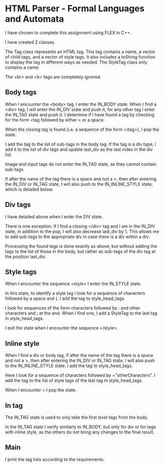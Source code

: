 # HTML Parser - Formal Languages and Automata

I have chosen to complete this assignment using FLEX in C++.

I have created 2 classes.

The Tag class represents an HTML tag. This tag contains a name, a vector of child tags, and a vector of style tags. It also includes a toString function to display the tag in different ways as needed. The StyleTag class only contains a name.

The \<br> and \<b> tags are completely ignored.

## Body tags

When I encounter the \<body> tag, I enter the IN_BODY state. When I find a \<div> tag, I will enter the IN_DIV state and push it, for any other tag I enter the IN_TAG state and push it. I determine if I have found a tag by checking for the form \<tag followed by either > or a space.

When the closing tag is found (i.e. a sequence of the form \</tag>), I pop the state.

I add the tag to the list of sub-tags in the body tag. If the tag is a div type, I add it to the list of div tags and update last_div as the last index in the div list.

Image and input tags do not enter the IN_TAG state, as they cannot contain sub-tags.

If after the name of the tag there is a space and not a >, then after entering the IN_DIV or IN_TAG state, I will also push to the IN_INLINE_STYLE state, which is detailed below.

## Div tags

I have detailed above when I enter the DIV state.

There is one exception. If I find a closing \</div> tag and I am in the IN_DIV state, in addition to the pop, I will also decrease last_div by 1. This allows me to add sub-tags to the appropriate div in case there is a div within a div.

Processing the found tags is done exactly as above, but without adding the tags to the list of those in the body, but rather as sub-tags of the div tag at the position last_div.

## Style tags

When I encounter the sequence \<style> I enter the IN_STYLE state.

In this state, to identify a style tag I look for a sequence of characters followed by a space and {. I add the tag to style_head_tags.

I look for sequences of the form characters followed by : and other characters and ; at the end. When I find one, I add a StyleTag to the last tag in style_head_tags.

I exit the state when I encounter the sequence \</style>.

## Inline style

When I find a div or body tag, if after the name of the tag there is a space and not a >, then after entering the IN_DIV or IN_TAG state, I will also push to the IN_INLINE_STYLE state. I add the tag to style_head_tags.

Here I look for a sequence of characters followed by ="otherCharacters". I add the tag to the list of style tags of the last tag in style_head_tags.

When I encounter > I pop the state.

## In tag

The IN_TAG state is used to only take the first level tags from the body.

In the IN_TAG state I verify similarly to IN_BODY, but only for div or for tags with inline style, as the others do not bring any changes to the final result.

## Main

I print the tag lists according to the requirements.